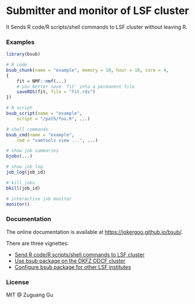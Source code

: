 # Submitter and monitor of LSF cluster

It Sends R code/R scripts/shell commands to LSF cluster without leaving R.

### Examples

```r
library(bsub)

# R code
bsub_chunk(name = "example", memory = 10, hour = 10, core = 4, 
{
    fit = NMF::nmf(...)
    # you better save `fit` into a permanent file
    saveRDS(fit, file = "fit.rds")
})

# R script
bsub_script(name = "example",
    script = "/path/foo.R", ...)

# shell commands
bsub_cmd(name = "example",
    cmd = "samtools view ...", ...)

# show job summaries
bjobs(...)

# show job log
job_log(job_id)

# kill jobs
bkill(job_id)

# interactive job monitor
monitor()
```

### Documentation

The online documentation is available at https://jokergoo.github.io/bsub/.

There are three vignettes:

- [Send R code/R scripts/shell commands to LSF cluster](https://jokergoo.github.io/bsub/docs/articles/bsub_intro.html) 
- [Use bsub package on the DKFZ ODCF cluster](https://jokergoo.github.io/bsub/docs/articles/dkfz_odcf.html)
- [Configure bsub package for other LSF institutes](https://jokergoo.github.io/bsub/docs/articles/other_institute.html)


### License

MIT @ Zuguang Gu
